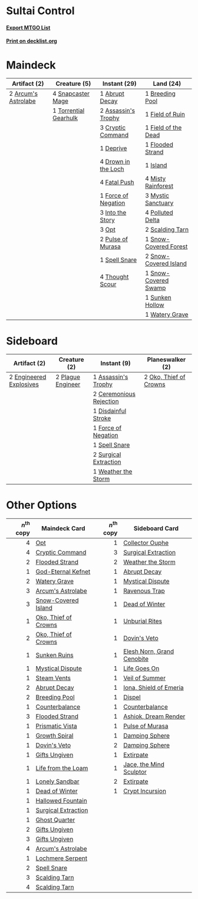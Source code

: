 # Sultai Control

#### [Export MTGO List](../collection/Sultai%20Control/Sultai%20Control.txt)
#### [Print on decklist.org](http://decklist.org/?deckmain=1%09Abrupt%20Decay%0A2%09Arcum's%20Astrolabe%0A2%09Assassin's%20Trophy%0A1%09Breeding%20Pool%0A3%09Cryptic%20Command%0A1%09Deprive%0A4%09Drown%20in%20the%20Loch%0A4%09Fatal%20Push%0A1%09Field%20of%20Ruin%0A1%09Field%20of%20the%20Dead%0A1%09Flooded%20Strand%0A1%09Force%20of%20Negation%0A3%09Into%20the%20Story%0A1%09Island%0A4%09Misty%20Rainforest%0A3%09Mystic%20Sanctuary%0A3%09Opt%0A4%09Polluted%20Delta%0A2%09Pulse%20of%20Murasa%0A2%09Scalding%20Tarn%0A4%09Snapcaster%20Mage%0A1%09Snow-Covered%20Forest%0A2%09Snow-Covered%20Island%0A1%09Snow-Covered%20Swamp%0A1%09Spell%20Snare%0A1%09Sunken%20Hollow%0A4%09Thought%20Scour%0A1%09Torrential%20Gearhulk%0A1%09Watery%20Grave&deckside=1%09Assassin's%20Trophy%0A2%09Ceremonious%20Rejection%0A1%09Disdainful%20Stroke%0A2%09Engineered%20Explosives%0A1%09Force%20of%20Negation%0A2%09Oko,%20Thief%20of%20Crowns%0A2%09Plague%20Engineer%0A1%09Spell%20Snare%0A2%09Surgical%20Extraction%0A1%09Weather%20the%20Storm)
# Maindeck

|                                         Artifact (2)                                         |                                          Creature (5)                                          |                                         Instant (29)                                         |                                           Land (24)                                            |
|----------------------------------------------------------------------------------------------|------------------------------------------------------------------------------------------------|----------------------------------------------------------------------------------------------|------------------------------------------------------------------------------------------------|
|2 [Arcum's Astrolabe](http://gatherer.wizards.com/Pages/Card/Details.aspx?multiverseid=464169)|4 [Snapcaster Mage](http://gatherer.wizards.com/Pages/Card/Details.aspx?multiverseid=227676)    |1 [Abrupt Decay](http://gatherer.wizards.com/Pages/Card/Details.aspx?multiverseid=456061)     |1 [Breeding Pool](http://gatherer.wizards.com/Pages/Card/Details.aspx?multiverseid=97088)       |
|                                                                                              |1 [Torrential Gearhulk](http://gatherer.wizards.com/Pages/Card/Details.aspx?multiverseid=417640)|2 [Assassin's Trophy](http://gatherer.wizards.com/Pages/Card/Details.aspx?multiverseid=452902)|1 [Field of Ruin](http://gatherer.wizards.com/Pages/Card/Details.aspx?multiverseid=435415)      |
|                                                                                              |                                                                                                |3 [Cryptic Command](http://gatherer.wizards.com/Pages/Card/Details.aspx?multiverseid=438614)  |1 [Field of the Dead](http://gatherer.wizards.com/Pages/Card/Details.aspx?multiverseid=467001)  |
|                                                                                              |                                                                                                |1 [Deprive](http://gatherer.wizards.com/Pages/Card/Details.aspx?multiverseid=193519)          |1 [Flooded Strand](http://gatherer.wizards.com/Pages/Card/Details.aspx?multiverseid=405098)     |
|                                                                                              |                                                                                                |4 [Drown in the Loch](http://gatherer.wizards.com/Pages/Card/Details.aspx?multiverseid=473150)|1 [Island](http://gatherer.wizards.com/Pages/Card/Details.aspx?multiverseid=439857)             |
|                                                                                              |                                                                                                |4 [Fatal Push](http://gatherer.wizards.com/Pages/Card/Details.aspx?multiverseid=423724)       |4 [Misty Rainforest](http://gatherer.wizards.com/Pages/Card/Details.aspx?multiverseid=405102)   |
|                                                                                              |                                                                                                |1 [Force of Negation](http://gatherer.wizards.com/Pages/Card/Details.aspx?multiverseid=464001)|3 [Mystic Sanctuary](http://gatherer.wizards.com/Pages/Card/Details.aspx?multiverseid=473209)   |
|                                                                                              |                                                                                                |3 [Into the Story](http://gatherer.wizards.com/Pages/Card/Details.aspx?multiverseid=473012)   |4 [Polluted Delta](http://gatherer.wizards.com/Pages/Card/Details.aspx?multiverseid=405104)     |
|                                                                                              |                                                                                                |3 [Opt](http://gatherer.wizards.com/Pages/Card/Details.aspx?multiverseid=442948)              |2 [Scalding Tarn](http://gatherer.wizards.com/Pages/Card/Details.aspx?multiverseid=405107)      |
|                                                                                              |                                                                                                |2 [Pulse of Murasa](http://gatherer.wizards.com/Pages/Card/Details.aspx?multiverseid=446177)  |1 [Snow-Covered Forest](http://gatherer.wizards.com/Pages/Card/Details.aspx?multiverseid=121192)|
|                                                                                              |                                                                                                |1 [Spell Snare](http://gatherer.wizards.com/Pages/Card/Details.aspx?multiverseid=446100)      |2 [Snow-Covered Island](http://gatherer.wizards.com/Pages/Card/Details.aspx?multiverseid=121130)|
|                                                                                              |                                                                                                |4 [Thought Scour](http://gatherer.wizards.com/Pages/Card/Details.aspx?multiverseid=380203)    |1 [Snow-Covered Swamp](http://gatherer.wizards.com/Pages/Card/Details.aspx?multiverseid=121256) |
|                                                                                              |                                                                                                |                                                                                              |1 [Sunken Hollow](http://gatherer.wizards.com/Pages/Card/Details.aspx?multiverseid=402051)      |
|                                                                                              |                                                                                                |                                                                                              |1 [Watery Grave](http://gatherer.wizards.com/Pages/Card/Details.aspx?multiverseid=405114)       |


# Sideboard

|                                          Artifact (2)                                           |                                        Creature (2)                                        |                                           Instant (9)                                            |                                        Planeswalker (2)                                         |
|-------------------------------------------------------------------------------------------------|--------------------------------------------------------------------------------------------|--------------------------------------------------------------------------------------------------|-------------------------------------------------------------------------------------------------|
|2 [Engineered Explosives](http://gatherer.wizards.com/Pages/Card/Details.aspx?multiverseid=50139)|2 [Plague Engineer](http://gatherer.wizards.com/Pages/Card/Details.aspx?multiverseid=464049)|1 [Assassin's Trophy](http://gatherer.wizards.com/Pages/Card/Details.aspx?multiverseid=452902)    |2 [Oko, Thief of Crowns](http://gatherer.wizards.com/Pages/Card/Details.aspx?multiverseid=473159)|
|                                                                                                 |                                                                                            |2 [Ceremonious Rejection](http://gatherer.wizards.com/Pages/Card/Details.aspx?multiverseid=417613)|                                                                                                 |
|                                                                                                 |                                                                                            |1 [Disdainful Stroke](http://gatherer.wizards.com/Pages/Card/Details.aspx?multiverseid=420705)    |                                                                                                 |
|                                                                                                 |                                                                                            |1 [Force of Negation](http://gatherer.wizards.com/Pages/Card/Details.aspx?multiverseid=464001)    |                                                                                                 |
|                                                                                                 |                                                                                            |1 [Spell Snare](http://gatherer.wizards.com/Pages/Card/Details.aspx?multiverseid=446100)          |                                                                                                 |
|                                                                                                 |                                                                                            |2 [Surgical Extraction](http://gatherer.wizards.com/Pages/Card/Details.aspx?multiverseid=397706)  |                                                                                                 |
|                                                                                                 |                                                                                            |1 [Weather the Storm](http://gatherer.wizards.com/Pages/Card/Details.aspx?multiverseid=464140)    |                                                                                                 |


# Other Options

|*n*<sup>th</sup> copy|                                         Maindeck Card                                         |*n*<sup>th</sup> copy|                                           Sideboard Card                                            |
|--------------------:|-----------------------------------------------------------------------------------------------|--------------------:|-----------------------------------------------------------------------------------------------------|
|                    4|[Opt](http://gatherer.wizards.com/Pages/Card/Details.aspx?multiverseid=442948)                 |                    1|[Collector Ouphe](http://gatherer.wizards.com/Pages/Card/Details.aspx?multiverseid=464107)           |
|                    4|[Cryptic Command](http://gatherer.wizards.com/Pages/Card/Details.aspx?multiverseid=438614)     |                    3|[Surgical Extraction](http://gatherer.wizards.com/Pages/Card/Details.aspx?multiverseid=397706)       |
|                    2|[Flooded Strand](http://gatherer.wizards.com/Pages/Card/Details.aspx?multiverseid=405098)      |                    2|[Weather the Storm](http://gatherer.wizards.com/Pages/Card/Details.aspx?multiverseid=464140)         |
|                    1|[God-Eternal Kefnet](http://gatherer.wizards.com/Pages/Card/Details.aspx?multiverseid=460980)  |                    1|[Abrupt Decay](http://gatherer.wizards.com/Pages/Card/Details.aspx?multiverseid=456061)              |
|                    2|[Watery Grave](http://gatherer.wizards.com/Pages/Card/Details.aspx?multiverseid=405114)        |                    1|[Mystical Dispute](http://gatherer.wizards.com/Pages/Card/Details.aspx?multiverseid=473020)          |
|                    3|[Arcum's Astrolabe](http://gatherer.wizards.com/Pages/Card/Details.aspx?multiverseid=464169)   |                    1|[Ravenous Trap](http://gatherer.wizards.com/Pages/Card/Details.aspx?multiverseid=197537)             |
|                    3|[Snow-Covered Island](http://gatherer.wizards.com/Pages/Card/Details.aspx?multiverseid=121130) |                    1|[Dead of Winter](http://gatherer.wizards.com/Pages/Card/Details.aspx?multiverseid=464034)            |
|                    1|[Oko, Thief of Crowns](http://gatherer.wizards.com/Pages/Card/Details.aspx?multiverseid=473159)|                    1|[Unburial Rites](http://gatherer.wizards.com/Pages/Card/Details.aspx?multiverseid=227087)            |
|                    2|[Oko, Thief of Crowns](http://gatherer.wizards.com/Pages/Card/Details.aspx?multiverseid=473159)|                    1|[Dovin's Veto](http://gatherer.wizards.com/Pages/Card/Details.aspx?multiverseid=461120)              |
|                    1|[Sunken Ruins](http://gatherer.wizards.com/Pages/Card/Details.aspx?multiverseid=409558)        |                    1|[Elesh Norn, Grand Cenobite](http://gatherer.wizards.com/Pages/Card/Details.aspx?multiverseid=438584)|
|                    1|[Mystical Dispute](http://gatherer.wizards.com/Pages/Card/Details.aspx?multiverseid=473020)    |                    1|[Life Goes On](http://gatherer.wizards.com/Pages/Card/Details.aspx?multiverseid=430810)              |
|                    1|[Steam Vents](http://gatherer.wizards.com/Pages/Card/Details.aspx?multiverseid=405109)         |                    1|[Veil of Summer](http://gatherer.wizards.com/Pages/Card/Details.aspx?multiverseid=466952)            |
|                    2|[Abrupt Decay](http://gatherer.wizards.com/Pages/Card/Details.aspx?multiverseid=456061)        |                    1|[Iona, Shield of Emeria](http://gatherer.wizards.com/Pages/Card/Details.aspx?multiverseid=397800)    |
|                    2|[Breeding Pool](http://gatherer.wizards.com/Pages/Card/Details.aspx?multiverseid=97088)        |                    1|[Dispel](http://gatherer.wizards.com/Pages/Card/Details.aspx?multiverseid=401858)                    |
|                    1|[Counterbalance](http://gatherer.wizards.com/Pages/Card/Details.aspx?multiverseid=121159)      |                    1|[Counterbalance](http://gatherer.wizards.com/Pages/Card/Details.aspx?multiverseid=121159)            |
|                    3|[Flooded Strand](http://gatherer.wizards.com/Pages/Card/Details.aspx?multiverseid=405098)      |                    1|[Ashiok, Dream Render](http://gatherer.wizards.com/Pages/Card/Details.aspx?multiverseid=461155)      |
|                    1|[Prismatic Vista](http://gatherer.wizards.com/Pages/Card/Details.aspx?multiverseid=464193)     |                    1|[Pulse of Murasa](http://gatherer.wizards.com/Pages/Card/Details.aspx?multiverseid=446177)           |
|                    1|[Growth Spiral](http://gatherer.wizards.com/Pages/Card/Details.aspx?multiverseid=457322)       |                    1|[Damping Sphere](http://gatherer.wizards.com/Pages/Card/Details.aspx?multiverseid=443101)            |
|                    1|[Dovin's Veto](http://gatherer.wizards.com/Pages/Card/Details.aspx?multiverseid=461120)        |                    2|[Damping Sphere](http://gatherer.wizards.com/Pages/Card/Details.aspx?multiverseid=443101)            |
|                    1|[Gifts Ungiven](http://gatherer.wizards.com/Pages/Card/Details.aspx?multiverseid=79090)        |                    1|[Extirpate](http://gatherer.wizards.com/Pages/Card/Details.aspx?multiverseid=370384)                 |
|                    1|[Life from the Loam](http://gatherer.wizards.com/Pages/Card/Details.aspx?multiverseid=338409)  |                    1|[Jace, the Mind Sculptor](http://gatherer.wizards.com/Pages/Card/Details.aspx?multiverseid=442051)   |
|                    1|[Lonely Sandbar](http://gatherer.wizards.com/Pages/Card/Details.aspx?multiverseid=376401)      |                    2|[Extirpate](http://gatherer.wizards.com/Pages/Card/Details.aspx?multiverseid=370384)                 |
|                    1|[Dead of Winter](http://gatherer.wizards.com/Pages/Card/Details.aspx?multiverseid=464034)      |                    1|[Crypt Incursion](http://gatherer.wizards.com/Pages/Card/Details.aspx?multiverseid=369056)           |
|                    1|[Hallowed Fountain](http://gatherer.wizards.com/Pages/Card/Details.aspx?multiverseid=97071)    |                     |                                                                                                     |
|                    1|[Surgical Extraction](http://gatherer.wizards.com/Pages/Card/Details.aspx?multiverseid=397706) |                     |                                                                                                     |
|                    1|[Ghost Quarter](http://gatherer.wizards.com/Pages/Card/Details.aspx?multiverseid=389534)       |                     |                                                                                                     |
|                    2|[Gifts Ungiven](http://gatherer.wizards.com/Pages/Card/Details.aspx?multiverseid=79090)        |                     |                                                                                                     |
|                    3|[Gifts Ungiven](http://gatherer.wizards.com/Pages/Card/Details.aspx?multiverseid=79090)        |                     |                                                                                                     |
|                    4|[Arcum's Astrolabe](http://gatherer.wizards.com/Pages/Card/Details.aspx?multiverseid=464169)   |                     |                                                                                                     |
|                    1|[Lochmere Serpent](http://gatherer.wizards.com/Pages/Card/Details.aspx?multiverseid=473157)    |                     |                                                                                                     |
|                    2|[Spell Snare](http://gatherer.wizards.com/Pages/Card/Details.aspx?multiverseid=446100)         |                     |                                                                                                     |
|                    3|[Scalding Tarn](http://gatherer.wizards.com/Pages/Card/Details.aspx?multiverseid=405107)       |                     |                                                                                                     |
|                    4|[Scalding Tarn](http://gatherer.wizards.com/Pages/Card/Details.aspx?multiverseid=405107)       |                     |                                                                                                     |

